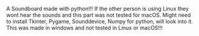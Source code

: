 A Soundboard made with python!!!
If the other person is using Linux they wont hear the sounds and this part was not tested for macOS.
Might need to install Tkinter, Pygame, Sounddevice, Numpy for python, will look into it.
This was made in windows and not tested in Linux or macOS!!!
